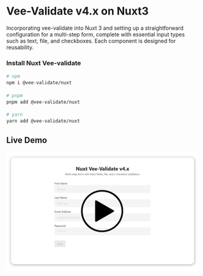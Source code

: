 # Vee-Validate v4.x on Nuxt3

Incorporating vee-validate into Nuxt 3 and setting up a straightforward configuration for a multi-step form, complete with essential input types such as text, file, and checkboxes. Each component is designed for reusability.

### Install Nuxt Vee-validate
```bash
# npm
npm i @vee-validate/nuxt

# pnpm
pnpm add @vee-validate/nuxt

# yarn
yarn add @vee-validate/nuxt 
```

## Live Demo
[![Video](/public/preview.jpg)](https://youtu.be/vkQCpPPBB9s)
